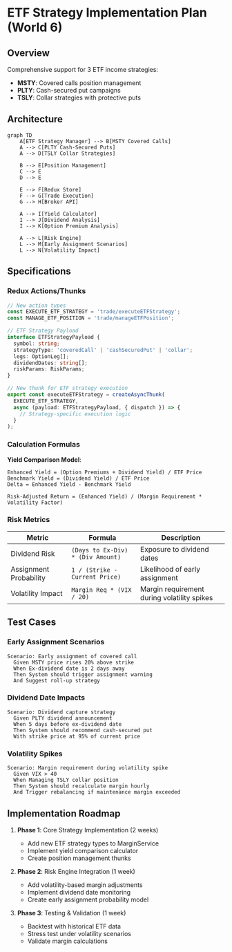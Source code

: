 # ETF Strategy Implementation Plan (World 6)

## Overview
Comprehensive support for 3 ETF income strategies:
- **MSTY**: Covered calls position management
- **PLTY**: Cash-secured put campaigns
- **TSLY**: Collar strategies with protective puts

## Architecture
```mermaid
graph TD
    A[ETF Strategy Manager] --> B[MSTY Covered Calls]
    A --> C[PLTY Cash-Secured Puts]
    A --> D[TSLY Collar Strategies]
    
    B --> E[Position Management]
    C --> E
    D --> E
    
    E --> F[Redux Store]
    F --> G[Trade Execution]
    G --> H[Broker API]
    
    A --> I[Yield Calculator]
    I --> J[Dividend Analysis]
    I --> K[Option Premium Analysis]
    
    A --> L[Risk Engine]
    L --> M[Early Assignment Scenarios]
    L --> N[Volatility Impact]
```

## Specifications

### Redux Actions/Thunks
```typescript
// New action types
const EXECUTE_ETF_STRATEGY = 'trade/executeETFStrategy';
const MANAGE_ETF_POSITION = 'trade/manageETFPosition';

// ETF Strategy Payload
interface ETFStrategyPayload {
  symbol: string;
  strategyType: 'coveredCall' | 'cashSecuredPut' | 'collar';
  legs: OptionLeg[];
  dividendDates: string[];
  riskParams: RiskParams;
}

// New thunk for ETF strategy execution
export const executeETFStrategy = createAsyncThunk(
  EXECUTE_ETF_STRATEGY,
  async (payload: ETFStrategyPayload, { dispatch }) => {
    // Strategy-specific execution logic
  }
);
```

### Calculation Formulas
**Yield Comparison Model**:
```
Enhanced Yield = (Option Premiums + Dividend Yield) / ETF Price
Benchmark Yield = (Dividend Yield) / ETF Price
Delta = Enhanced Yield - Benchmark Yield

Risk-Adjusted Return = (Enhanced Yield) / (Margin Requirement * Volatility Factor)
```

### Risk Metrics
| Metric | Formula | Description |
|--------|---------|-------------|
| Dividend Risk | `(Days to Ex-Div) * (Div Amount)` | Exposure to dividend dates |
| Assignment Probability | `1 / (Strike - Current Price)` | Likelihood of early assignment |
| Volatility Impact | `Margin Req * (VIX / 20)` | Margin requirement during volatility spikes |

## Test Cases

### Early Assignment Scenarios
```gherkin
Scenario: Early assignment of covered call
  Given MSTY price rises 20% above strike
  When Ex-dividend date is 2 days away
  Then System should trigger assignment warning
  And Suggest roll-up strategy
```

### Dividend Date Impacts
```gherkin
Scenario: Dividend capture strategy
  Given PLTY dividend announcement
  When 5 days before ex-dividend date
  Then System should recommend cash-secured put
  With strike price at 95% of current price
```

### Volatility Spikes
```gherkin
Scenario: Margin requirement during volatility spike
  Given VIX > 40
  When Managing TSLY collar position
  Then System should recalculate margin hourly
  And Trigger rebalancing if maintenance margin exceeded
```

## Implementation Roadmap

1. **Phase 1**: Core Strategy Implementation (2 weeks)
   - Add new ETF strategy types to MarginService
   - Implement yield comparison calculator
   - Create position management thunks

2. **Phase 2**: Risk Engine Integration (1 week)
   - Add volatility-based margin adjustments
   - Implement dividend date monitoring
   - Create early assignment probability model

3. **Phase 3**: Testing & Validation (1 week)
   - Backtest with historical ETF data
   - Stress test under volatility scenarios
   - Validate margin calculations
